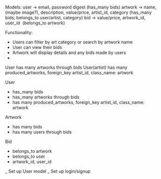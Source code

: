 Models:
user -> email, password digest (has_many bids)
artwork -> name, (maybe image?), description, value/price, artist_id, category (has_many bids; belongs_to user/artist, category)
bid -> value/price, artwork_id, user_id  (belongs_to artwork)


Functionality:
* Users can filter by art category or search by artwork name
* User can view their bids
* Artwork will display details and any bids made by users
* 


User has many artworks through bids
User(artist) has many produced_artworks, foreign_key artist_id, class_name: artwork

User
- has_many bids
- has_many artworks through bids
- has many produced_artworks, foreign_key artist_id, class_name: artwork

Artwork 
- has many bids
- has many users through bids

Bid
- belongs_to artwork
- belongs_to user
- artwork_id, user_id

_ Set up User model
_ Set up login/signup 